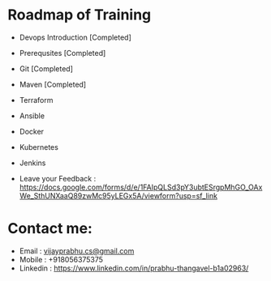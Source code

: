 # Roadmap of Training

* Devops Introduction [Completed]
* Prerequsites [Completed]
* Git  [Completed]
* Maven [Completed]
* Terraform 
* Ansible
* Docker
* Kubernetes
* Jenkins
    
* Leave your Feedback : https://docs.google.com/forms/d/e/1FAIpQLSd3pY3ubtESrgpMhGO_OAxWe_SthUNXaaQ89zwMc95yLEGx5A/viewform?usp=sf_link

# Contact me:
* Email     : vijayprabhu.cs@gmail.com
* Mobile    : +918056375375
* Linkedin  : https://www.linkedin.com/in/prabhu-thangavel-b1a02963/
